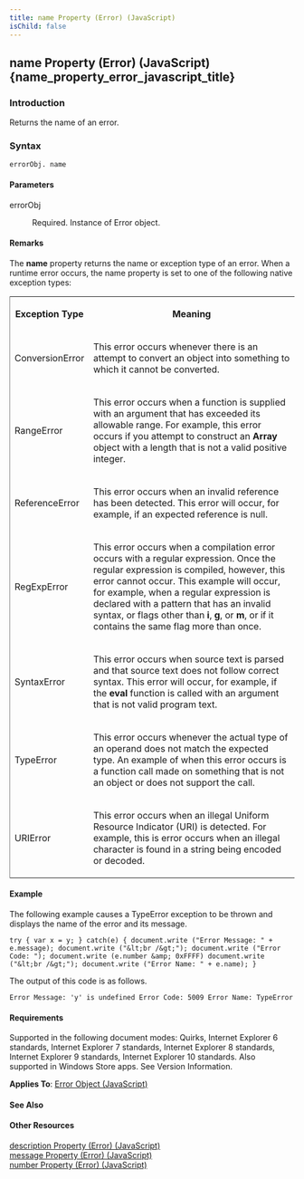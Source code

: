 ```yaml
---
title: name Property (Error) (JavaScript)
isChild: false
---
```


## name Property (Error) (JavaScript) {name_property_error_javascript_title}

### Introduction 

 Returns the name of an error.

### Syntax 

```
errorObj. name
```

#### Parameters 

<div id="sectionSection0" class="section" name="collapseableSection" style="" expanded="true">
  <dl class="authored">
    <dt>
      <span class="parameter" sdata="paramReference" xmlns:util="util">errorObj</span>
    </dt>
    <dd>
      <p xmlns:util="util">
        Required. Instance of <span sdata="langKeyword" value="Error"><span class="keyword">Error</span></span> object.
      </p>
    </dd>
  </dl>
</div>

#### Remarks 

<div id="languageReferenceRemarksSection" class="section" name="collapseableSection" style="">
  <p xmlns:util="util">
    The <b>name</b> property returns the name or exception type of an error. When a runtime error occurs, the name property is set to one of the following native exception types:
  </p>
  <div class="caption"></div>
  <div class="tableSection">
    <table width="50%" cellspacing="2" cellpadding="5" frame="lhs">
      <tr>
        <th>
          <p xmlns:util="util">
            Exception Type
          </p>
        </th>
        <th>
          <p xmlns:util="util">
            Meaning
          </p>
        </th>
      </tr>
      <tr>
        <td>
          <p xmlns:util="util">
            ConversionError
          </p>
        </td>
        <td>
          <p xmlns:util="util">
            This error occurs whenever there is an attempt to convert an object into something to which it cannot be converted.
          </p>
        </td>
      </tr>
      <tr>
        <td>
          <p xmlns:util="util">
            RangeError
          </p>
        </td>
        <td>
          <p xmlns:util="util">
            This error occurs when a function is supplied with an argument that has exceeded its allowable range. For example, this error occurs if you attempt to construct an <b>Array</b> object
            with a length that is not a valid positive integer.
          </p>
        </td>
      </tr>
      <tr>
        <td>
          <p xmlns:util="util">
            ReferenceError
          </p>
        </td>
        <td>
          <p xmlns:util="util">
            This error occurs when an invalid reference has been detected. This error will occur, for example, if an expected reference is <span sdata="langKeyword" value="null"><span class=
            "keyword">null</span></span>.
          </p>
        </td>
      </tr>
      <tr>
        <td>
          <p xmlns:util="util">
            RegExpError
          </p>
        </td>
        <td>
          <p xmlns:util="util">
            This error occurs when a compilation error occurs with a regular expression. Once the regular expression is compiled, however, this error cannot occur. This example will occur, for
            example, when a regular expression is declared with a pattern that has an invalid syntax, or flags other than <b>i</b>, <b>g</b>, or <b>m</b>, or if it contains the same flag more than
            once.
          </p>
        </td>
      </tr>
      <tr>
        <td>
          <p xmlns:util="util">
            SyntaxError
          </p>
        </td>
        <td>
          <p xmlns:util="util">
            This error occurs when source text is parsed and that source text does not follow correct syntax. This error will occur, for example, if the <b>eval</b> function is called with an
            argument that is not valid program text.
          </p>
        </td>
      </tr>
      <tr>
        <td>
          <p xmlns:util="util">
            TypeError
          </p>
        </td>
        <td>
          <p xmlns:util="util">
            This error occurs whenever the actual type of an operand does not match the expected type. An example of when this error occurs is a function call made on something that is not an object
            or does not support the call.
          </p>
        </td>
      </tr>
      <tr>
        <td>
          <p xmlns:util="util">
            URIError
          </p>
        </td>
        <td>
          <p xmlns:util="util">
            This error occurs when an illegal Uniform Resource Indicator (URI) is detected. For example, this is error occurs when an illegal character is found in a string being encoded or decoded.
          </p>
        </td>
      </tr>
    </table>
  </div>
</div>

#### Example 

<p xmlns:util="util">
  The following example causes a TypeError exception to be thrown and displays the name of the error and its message.
</p>

```
try { var x = y; } catch(e) { document.write ("Error Message: " + e.message); document.write ("&lt;br /&gt;"); document.write ("Error Code: "); document.write (e.number &amp; 0xFFFF) document.write
("&lt;br /&gt;"); document.write ("Error Name: " + e.name); }
```

<p xmlns:util="util">
  The output of this code is as follows.
</p>

```
Error Message: 'y' is undefined Error Code: 5009 Error Name: TypeError
```

#### Requirements 

<div id="requirementsTitleSection" class="section" name="collapseableSection" style="">
  <p xmlns:util="util"></p>
  <p>
    Supported in the following document modes: Quirks, Internet Explorer 6 standards, Internet Explorer 7 standards, Internet Explorer 8 standards, Internet Explorer 9 standards, Internet Explorer 10
    standards. Also supported in Windows Store apps. See Version Information.
  </p>
  <p xmlns:util="util">
    <b>Applies To</b>: <span sdata="link"><a href="0b27d6ec-3997-4e91-a6c0-5afbaf494db7.htm">Error Object (JavaScript)</a></span>
  </p>
</div>

#### See Also 

<div id="seeAlsoSection" class="section" name="collapseableSection" style="">
  <h4 class="subHeading">
    Other Resources
  </h4>
  <div class="seeAlsoStyle">
    <span sdata="link" xmlns:util="util"><a href="ea727f1e-2041-4400-965c-67e6d47a1ff0.htm">description Property (Error) (JavaScript)</a></span>
  </div>
  <div class="seeAlsoStyle">
    <span sdata="link" xmlns:util="util"><a href="8cab0392-e0db-4714-827c-47ab04e8b4f2.htm">message Property (Error) (JavaScript)</a></span>
  </div>
  <div class="seeAlsoStyle">
    <span sdata="link" xmlns:util="util"><a href="8697e20b-a2b0-4e26-85c0-ab07ddfe8281.htm">number Property (Error) (JavaScript)</a></span>
  </div>
</div>

